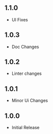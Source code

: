 ## 1.1.0

- UI Fixes

## 1.0.3

- Doc Changes

## 1.0.2

- Linter changes

## 1.0.1

- Minor Ui Changes

## 1.0.0

- Initial Release
